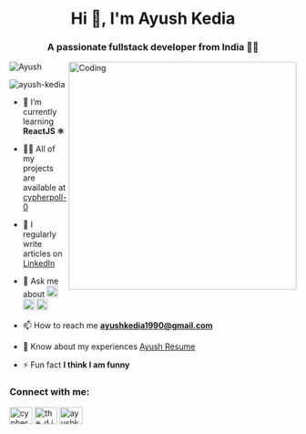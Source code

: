<h1 align="center">Hi 🤚, I'm Ayush Kedia</h1>
<h3 align="center">A passionate fullstack developer from India 👨‍💻</h3>
<img src="https://github.com/cypherpoll-0/cypherpoll-0/assets/77452909/a5546ece-ac31-4f3b-9aad-dd83badb16f9" alt = "Ayush"/>
<img align="right" alt="Coding" width="400" src="https://user-images.githubusercontent.com/69011963/137184767-79a13ec7-1bb3-4341-a6da-3a149c9c159a.gif">
<p align="left"> <img src="https://komarev.com/ghpvc/?username=arijeet-mukherjee&label=Profile%20views&color=0e75b6&style=flat" alt="ayush-kedia" /> </p>


- 🌱 I’m currently learning **ReactJS ⚛️**

- 👨‍💻 All of my projects are available at [cypherpoll-0](https://ayushkedia.vercel.app)

- 📝 I regularly write articles on [LinkedIn](https://www.linkedin.com/in/cypherpoll0/)

- 💬 Ask me about **<img src="https://github.com/cypherpoll-0/cypherpoll-0/assets/77452909/c2e8eb1c-0d1f-4fbe-a5c8-332745d92895" alt="react" width="20" height="20"/>  <img src="https://github.com/cypherpoll-0/cypherpoll-0/assets/77452909/50e9cad3-9119-43a6-8721-ff78c000f1b8" alt="javascript" width="20" height="20"/> <img src="https://github.com/cypherpoll-0/cypherpoll-0/assets/77452909/c61e517c-e82a-4d33-80cd-8e636cc49753" alt="python" width="20" height="20"/>**

- 📫 How to reach me **ayushkedia1990@gmail.com**

- 📄 Know about my experiences [Ayush Resume](https://drive.google.com/file/d/1hJE4nl0_UrCaOvCt8-otpZn5P3gu6FkX/view?usp=sharing)

- ⚡ Fun fact **I think I am funny**

<h3 align="left">Connect with me:</h3>
<p align="left">
<a href="https://www.linkedin.com/in/cypherpoll0/" target="blank"><img align="center" src="https://raw.githubusercontent.com/rahuldkjain/github-profile-readme-generator/master/src/images/icons/Social/linked-in-alt.svg" alt="cypherpoll0" height="30" width="40" /></a>
<a href="https://instagram.com/the_d.i.s.t.r.a.c.t.e.d_one" target="blank"><img align="center" src="https://raw.githubusercontent.com/rahuldkjain/github-profile-readme-generator/master/src/images/icons/Social/instagram.svg" alt="the_d.i.s.t.r.a.c.t.e.d_one" height="30" width="40" /></a>
<a href="https://www.leetcode.com/ayushkedia1990" target="blank"><img align="center" src="https://raw.githubusercontent.com/rahuldkjain/github-profile-readme-generator/master/src/images/icons/Social/leet-code.svg" alt="ayushkedia" height="30" width="40" /></a>
</p>
